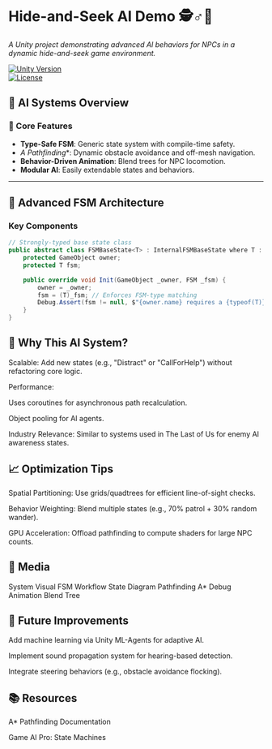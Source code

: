 # Hide-and-Seek AI Demo 🕵️♂️👾  
*A Unity project demonstrating advanced AI behaviors for NPCs in a dynamic hide-and-seek game environment.*  

[![Unity Version](https://img.shields.io/badge/Unity-2021.3+-black?logo=unity)](https://unity.com)  
[![License](https://img.shields.io/badge/License-MIT-green)](LICENSE)  



## 🤖 AI Systems Overview  
###  🤖 Core Features  
- **Type-Safe FSM**: Generic state system with compile-time safety.  
- **A* Pathfinding**: Dynamic obstacle avoidance and off-mesh navigation.  
- **Behavior-Driven Animation**: Blend trees for NPC locomotion.  
- **Modular AI**: Easily extendable states and behaviors.  
---


## 🧠 Advanced FSM Architecture  
### Key Components  
```csharp
// Strongly-typed base state class
public abstract class FSMBaseState<T> : InternalFSMBaseState where T : FSM {
    protected GameObject owner;
    protected T fsm;

    public override void Init(GameObject _owner, FSM _fsm) {
        owner = _owner;
        fsm = (T)_fsm; // Enforces FSM-type matching
        Debug.Assert(fsm != null, $"{owner.name} requires a {typeof(T)} FSM");
    }
}
```



## 🧠 Why This AI System?
Scalable: Add new states (e.g., "Distract" or "CallForHelp") without refactoring core logic.

Performance:

Uses coroutines for asynchronous path recalculation.

Object pooling for AI agents.

Industry Relevance: Similar to systems used in The Last of Us for enemy AI awareness states.

## 📈 Optimization Tips
Spatial Partitioning: Use grids/quadtrees for efficient line-of-sight checks.

Behavior Weighting: Blend multiple states (e.g., 70% patrol + 30% random wander).

GPU Acceleration: Offload pathfinding to compute shaders for large NPC counts.

## 📸 Media
System	Visual
FSM Workflow	State Diagram
Pathfinding	A* Debug
Animation	Blend Tree
## 🚧 Future Improvements
Add machine learning via Unity ML-Agents for adaptive AI.

Implement sound propagation system for hearing-based detection.

Integrate steering behaviors (e.g., obstacle avoidance flocking).

## 📚 Resources
A* Pathfinding Documentation

Game AI Pro: State Machines
